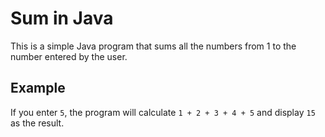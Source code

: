 # Sum in Java

This is a simple Java program that sums all the numbers from 1 to the number entered by the user.

## Example

If you enter `5`, the program will calculate `1 + 2 + 3 + 4 + 5` and display `15` as the result.
